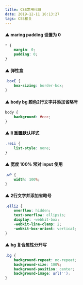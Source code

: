 ```yaml
---
title: CSS常用代码
date: 2019-12-11 16:13:27
tags: CSS相关
---
```



#### ▲ maring padding 设置为 0
~~~css
* {
    margin: 0;
    padding: 0;
}
~~~


#### ▲ 弹性盒 
~~~css
.boxE {
    box-sizing: border-box;
}
~~~


#### ▲ body bg 颜色2行文字并添加省略号
~~~css
body {
    background: #ccc;
}
~~~

#### ▲ li 重置默认样式
~~~css
.reLi {
    list-style: none;
}
~~~

#### ▲ 宽度 100% 常对 input 使用 
~~~css
.wP {
    width: 100%;
}
~~~

#### ▲ 2行文字并添加省略号
~~~css
.elli2 {
    overflow: hidden;
    text-overflow: ellipsis;
    display: -webkit-box;
    -webkit-line-clamp: 2;
    -webkit-box-orient: vertical;
}
~~~


#### ▲ bg 复合属性分开写
~~~css
.bg {
    background-repeat: no-repeat;
    background-size: 100%;
    background-position: center;
    background-image: url('');
}
~~~